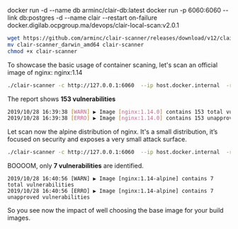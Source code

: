 docker run -d --name db arminc/clair-db:latest
docker run -p 6060:6060 --link db:postgres -d --name clair --restart on-failure docker.digilab.ocpgroup.ma/devops/clair-local-scan:v2.0.1

```bash
wget https://github.com/arminc/clair-scanner/releases/download/v12/clair-scanner_darwin_amd64
mv clair-scanner_darwin_amd64 clair-scanner
chmod +x clair-scanner
```

To showcase the basic usage of container scaning, let's scan an official image of nginx: nginx:1.14

```bash
./clair-scanner -c http://127.0.0.1:6060  --ip host.docker.internal  -r gl-container-scanning-report.json -l clair.log nginx:1.14.0
```

The report shows  **153 vulnerabilities**

```bash
2019/10/28 16:39:38 [WARN] ▶ Image [nginx:1.14.0] contains 153 total vulnerabilities
2019/10/28 16:39:38 [ERRO] ▶ Image [nginx:1.14.0] contains 153 unapproved vulnerabilities
```

Let scan now the alpine distribution of nginx. It's a small distribution, it’s focused on security and exposes a very small attack surface.

```bash
./clair-scanner -c http://127.0.0.1:6060  --ip host.docker.internal  -r gl-container-scanning-report-2.json -l clair-2.log nginx:1.14-alpine
```

BOOOOM, only **7 vulnerabilities** are identified.

```text
2019/10/28 16:40:56 [WARN] ▶ Image [nginx:1.14-alpine] contains 7 total vulnerabilities
2019/10/28 16:40:56 [ERRO] ▶ Image [nginx:1.14-alpine] contains 7 unapproved vulnerabilities
```

So you see now the impact of well choosing the base image for your build images.
